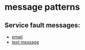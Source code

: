 # message patterns

## Service fault messages:

- [email](https://sheryllgds.github.io/message-patterns/service-fault/service-fault-email)
- [text message](.md)
